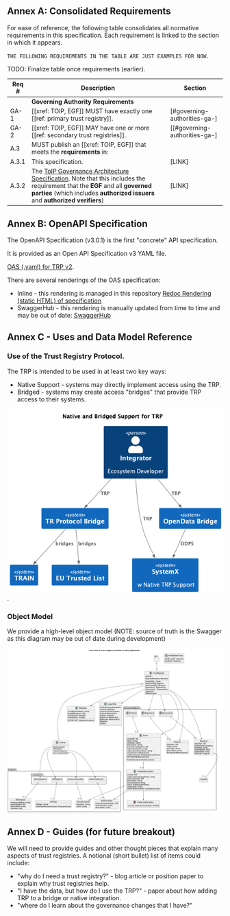 
[//]: # (Pandoc Formatting Macros)

[//]: # (# This is an annex {#sec:annexA .normative})

[//]: # (With some text)

[//]: # (# This is another annex {#sec:annexB .informative})

[//]: # (With some more text)

##  Annex A: Consolidated Requirements

For ease of reference, the following table consolidates all normative requirements in this specification. Each requirement is linked to the section in which it appears.

`THE FOLLOWING REQUIREMENTS IN THE TABLE ARE JUST EXAMPLES FOR NOW.`

TODO: Finalize table once requirements (earlier).

| Req # | Description | Section |
|---------|--------------|-----------|
| | **Governing Authority Requirements**| |
| GA-1 | [[xref: TOIP, EGF]] MUST have exactly one [[ref: primary trust registry]]. | [#governing-authorities-ga-] |
| GA-2 | [[xref: TOIP, EGF]] MAY have one or more [[ref: secondary trust registries]].| [[#governing-authorities-ga-]|
|A.3|MUST publish an [[xref: TOIP, EGF]] that meets the **requirements** in: 
|A.3.1|    This specification. | [LINK]
|A.3.2| The [ToIP Governance Architecture Specification](https://wiki.trustoverip.org/pages/viewpage.action?pageId=71241). Note that this includes the requirement that the **EGF** and all **governed parties** (which includes **authorized issuers** and **authorized verifiers**) |[LINK]|


## Annex B: OpenAPI Specification

The OpenAPI Specification (v3.0.1) is the first "concrete" API specification. 

It is provided as an Open API Specification v3 YAML file. 

[OAS (.yaml) for TRP v2](../api/toip-tswg-trustregistryprotocol-v2.yaml). 

There are several renderings of the OAS specification:

* Inline - this rendering is managed in this repository [Redoc Rendering (static HTML) of specification](../api/redoc-static.html)
* SwaggerHub - this rendering is manually updated from time to time and may be out of date: [SwaggerHub](https://app.swaggerhub.com/apis/CULedger/CULedger.Identity/0.3.1-oas3.1) 


## Annex C - Uses and Data Model Reference

### Use of the Trust Registry Protocol.

The TRP is intended to be used in at least two key ways:

* Native Support - systems may directly implement access using the TRP.
* Bridged - systems may create access "bridges" that provide TRP access to their systems.

![C4 Systems Model - showing native TRP support on one system, bridged support to two other systems (e.g. TRAIN and EU Trusted List ARF)](./images/puml/protocol-bridging.png).


### Object Model

We provide a high-level object model (NOTE: source of truth is the Swagger as this diagram may be out of date during development)

![High Level Object Model](./images/puml/highlevel.png)

## Annex D - Guides (for future breakout)

We will need to provide guides and other thought pieces that explain many aspects of trust registries. A notional (short bullet) list of items could include:
* "why do I need a trust registry?" - blog article or position paper to explain why trust registries help.
* "I have the data, but how do I use the TRP?" - paper about how adding TRP to a bridge or native integration.
* "where do I learn about the governance changes that I have?"